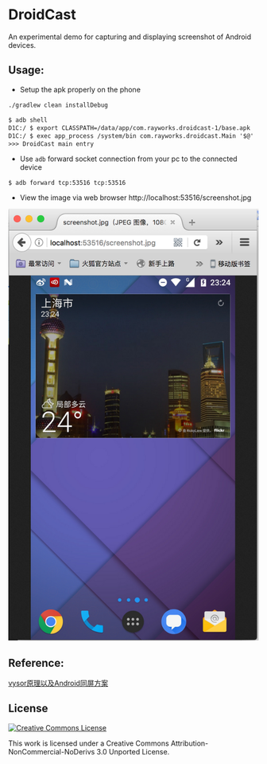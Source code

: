 # DroidCast

An experimental demo for capturing and displaying screenshot of Android devices.

Usage:
------

* Setup the apk properly on the phone

```
./gradlew clean installDebug
```
```
$ adb shell
D1C:/ $ export CLASSPATH=/data/app/com.rayworks.droidcast-1/base.apk
D1C:/ $ exec app_process /system/bin com.rayworks.droidcast.Main '$@'
>>> DroidCast main entry
```

* Use `adb` forward socket connection from your pc to the connected device
```
$ adb forward tcp:53516 tcp:53516
```

* View the image via web browser
http://localhost:53516/screenshot.jpg

 ![](/screen-shot.png)


Reference: <br>
------
[vysor原理以及Android同屏方案](http://zke1ev3n.me/2016/07/02/vysor%E5%8E%9F%E7%90%86%E4%BB%A5%E5%8F%8AAndroid%E5%90%8C%E5%B1%8F%E6%96%B9%E6%A1%88/)

## License

[![Creative Commons License](https://i.creativecommons.org/l/by-nc-nd/3.0/88x31.png)](http://creativecommons.org/licenses/by-nc-nd/3.0/)

This work is licensed under a Creative Commons Attribution-NonCommercial-NoDerivs 3.0 Unported License.
